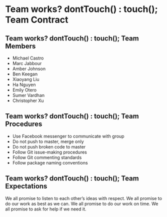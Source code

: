 # Team works? dontTouch() : touch(); Team Contract

## Team works? dontTouch() : touch(); Team Members

* Michael Castro
* Marc Jabbour
* Amber Johnson
* Ben Keegan
* Xiaoyang Liu
* Ha Nguyen
* Emily Otero
* Sumer Vardhan
* Christopher Xu


## Team works? dontTouch() : touch(); Team Procedures

* Use Facebook messenger to communicate with group
* Do not push to master, merge only
* Do not push broken code to master
* Follow Git issue-making procedures
* Follow Git commenting standards
* Follow package naming conventions

## Team works? dontTouch() : touch(); Team Expectations

We all promise to listen to each other’s ideas with respect.
We all promise to do our work as best as we can.
We all promise to do our work on time.
We all promise to ask for help if we need it.










